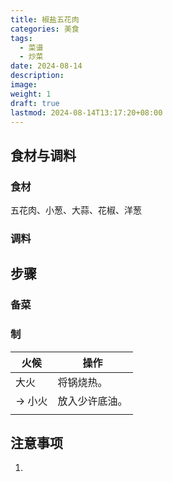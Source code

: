 ```yaml
---
title: 椒盐五花肉
categories: 美食
tags:
  - 菜谱
  - 炒菜
date: 2024-08-14
description: 
image: 
weight: 1
draft: true
lastmod: 2024-08-14T13:17:20+08:00
---
```

## 食材与调料

### 食材

五花肉、小葱、大蒜、花椒、洋葱

### 调料



## 步骤

### 备菜



### 制

| 火候    | 操作      |
| ----- | ------- |
| 大火    | 将锅烧热。   |
| -> 小火 | 放入少许底油。 |
|       |         |

## 注意事项

1. 


